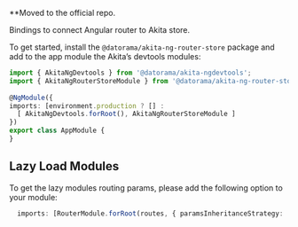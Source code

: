 **Moved to the official repo.

Bindings to connect Angular router to Akita store.

To get started, install the `@datorama/akita-ng-router-store` package and add to the app module the Akita’s devtools modules:

```ts
import { AkitaNgDevtools } from '@datorama/akita-ngdevtools';
import { AkitaNgRouterStoreModule } from '@datorama/akita-ng-router-store';
​
​@NgModule({
imports: [environment.production ? [] :
  [ AkitaNgDevtools.forRoot(), AkitaNgRouterStoreModule ]
})
export class AppModule {
}
```

## Lazy Load Modules

To get the lazy modules routing params, please add the following option to your module:

```ts
  imports: [RouterModule.forRoot(routes, { paramsInheritanceStrategy: 'always' })],
```
